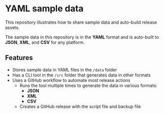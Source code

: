 # YAML sample data

This repository illustrates how to share sample data and auto-build release assets.

The sample data in this repository is in the **YAML** format and is auto-built to **JSON**, **XML**, and **CSV** for any platform.

## Features

- Stores sample data in YAML files in the `/data` folder
- Has a CLI tool in the `/src` folder that generates data in other formats
- Uses a GitHub workflow to automate most release actions
  - Runs the tool multiple times to generate the data in various formats:
    - **JSON**
    - **XML**
    - **CSV**
  - Creates a GitHub release with the script file and backup file
